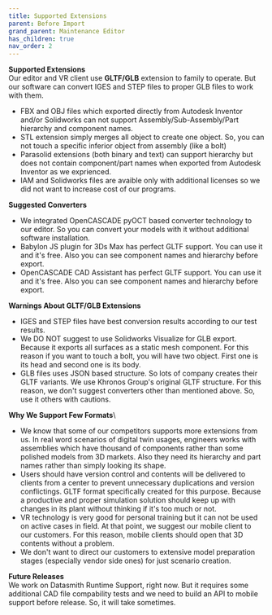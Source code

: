 ```yaml
---
title: Supported Extensions
parent: Before Import
grand_parent: Maintenance Editor
has_children: true
nav_order: 2
---
```


**Supported Extensions**\
Our editor and VR client use **GLTF/GLB** extension to family to operate. But our software can convert IGES and STEP files to proper GLB files to work with them.

+ FBX and OBJ files which exported directly from Autodesk Inventor and/or Solidworks can not support Assembly/Sub-Assembly/Part hierarchy and component names.
+ STL extension simply merges all object to create one object. So, you can not touch a specific inferior object from assembly (like a bolt)
+ Parasolid extensions (both binary and text) can support hierarchy but does not contain component/part names when exported from Autodesk Inventor as we exprienced.
+ IAM and Solidworks files are avaible only with additional licenses so we did not want to increase cost of our programs.

**Suggested Converters**
+ We integrated OpenCASCADE pyOCT based converter technology to our editor. So you can convert your models with it without additional software installation.
+ Babylon JS plugin for 3Ds Max has perfect GLTF support. You can use it and it's free. Also you can see component names and hierarchy before export.
+ OpenCASCADE CAD Assistant has perfect GLTF support. You can use it and it's free. Also you can see component names and hierarchy before export.

**Warnings About GLTF/GLB Extensions**
+ IGES and STEP files have best conversion results according to our test results.
+ We DO NOT suggest to use Solidworks Visualize for GLB export. Because it exports all surfaces as a static mesh component. For this reason if you want to touch a bolt, you will have two object. First one is its head and second one is its body.
+ GLB files uses JSON based structure. So lots of company creates their GLTF variants. We use Khronos Group's original GLTF structure. For this reason, we don't suggest converters other than mentioned above. So, use it others with cautions.

**Why We Support Few Formats**\
+ We know that some of our competitors supports more extensions from us. In real word scenarios of digital twin usages, engineers works with assemblies which have thousand of components rather than some polished models from 3D markets. Also they need its hierarchy and part names rather than simply looking its shape.
+ Users should have version control and contents will be delivered to clients from a center to prevent unnecessary duplications and version conflictings. GLTF format specifically created for this purpose. Because a productive and proper simulation solution should keep up with changes in its plant without thinking if it's too much or not. 
+ VR technology is very good for personal training but it can not be used on active cases in field. At that point, we suggest our mobile client to our customers. For this reason, mobile clients should open that 3D contents without a problem.
+ We don't want to direct our customers to extensive model preparation stages (especially vendor side ones) for just scenario creation.

**Future Releases**\
We work on Datasmith Runtime Support, right now. But it requires some additional CAD file compability tests and we need to build an API to mobile support before release. So, it will take sometimes. 
